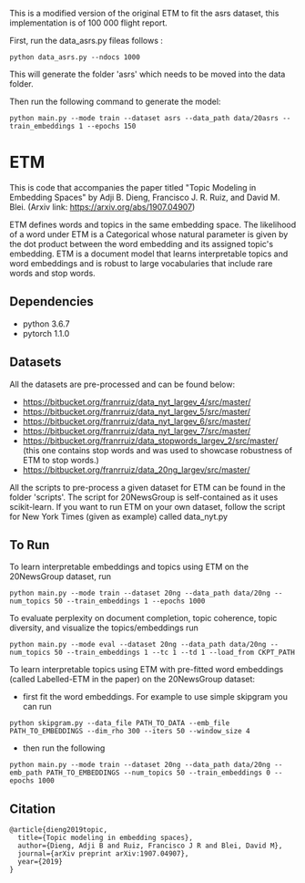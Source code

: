 This is a modified version of the original ETM to fit the asrs dataset, this implementation is of 100 000 flight report.

First, run the data_asrs.py fileas follows :
```
python data_asrs.py --ndocs 1000
```
This will generate the folder 'asrs' which needs to be moved into the data folder. 

Then run the following command to generate the model:

```
python main.py --mode train --dataset asrs --data_path data/20asrs --train_embeddings 1 --epochs 150
```

# ETM

This is code that accompanies the paper titled "Topic Modeling in Embedding Spaces" by Adji B. Dieng, Francisco J. R. Ruiz, and David M. Blei. (Arxiv link: https://arxiv.org/abs/1907.04907)

ETM defines words and topics in the same embedding space. The likelihood of a word under ETM is a Categorical whose natural parameter is given by the dot product between the word embedding and its assigned topic's embedding. ETM is a document model that learns interpretable topics and word embeddings and is robust to large vocabularies that include rare words and stop words.

## Dependencies

+ python 3.6.7
+ pytorch 1.1.0

## Datasets

All the datasets are pre-processed and can be found below:

+ https://bitbucket.org/franrruiz/data_nyt_largev_4/src/master/
+ https://bitbucket.org/franrruiz/data_nyt_largev_5/src/master/
+ https://bitbucket.org/franrruiz/data_nyt_largev_6/src/master/
+ https://bitbucket.org/franrruiz/data_nyt_largev_7/src/master/
+ https://bitbucket.org/franrruiz/data_stopwords_largev_2/src/master/ (this one contains stop words and was used to showcase robustness of ETM to stop words.)
+ https://bitbucket.org/franrruiz/data_20ng_largev/src/master/

All the scripts to pre-process a given dataset for ETM can be found in the folder 'scripts'. The script for 20NewsGroup is self-contained as it uses scikit-learn. If you want to run ETM on your own dataset, follow the script for New York Times (given as example) called data_nyt.py  

## To Run

To learn interpretable embeddings and topics using ETM on the 20NewsGroup dataset, run
```
python main.py --mode train --dataset 20ng --data_path data/20ng --num_topics 50 --train_embeddings 1 --epochs 1000
```

To evaluate perplexity on document completion, topic coherence, topic diversity, and visualize the topics/embeddings run
```
python main.py --mode eval --dataset 20ng --data_path data/20ng --num_topics 50 --train_embeddings 1 --tc 1 --td 1 --load_from CKPT_PATH
```

To learn interpretable topics using ETM with pre-fitted word embeddings (called Labelled-ETM in the paper) on the 20NewsGroup dataset:

+ first fit the word embeddings. For example to use simple skipgram you can run
```
python skipgram.py --data_file PATH_TO_DATA --emb_file PATH_TO_EMBEDDINGS --dim_rho 300 --iters 50 --window_size 4 
```

+ then run the following 
```
python main.py --mode train --dataset 20ng --data_path data/20ng --emb_path PATH_TO_EMBEDDINGS --num_topics 50 --train_embeddings 0 --epochs 1000
```

## Citation

```
@article{dieng2019topic,
  title={Topic modeling in embedding spaces},
  author={Dieng, Adji B and Ruiz, Francisco J R and Blei, David M},
  journal={arXiv preprint arXiv:1907.04907},
  year={2019}
}
```

